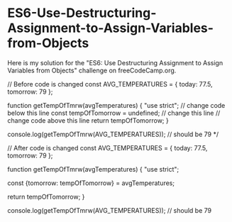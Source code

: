 # ES6-Use-Destructuring-Assignment-to-Assign-Variables-from-Objects
Here is my solution for the 
"ES6: Use Destructuring Assignment to Assign Variables from Objects" challenge on freeCodeCamp.org.  

// Before code is changed
const AVG_TEMPERATURES = {
  today: 77.5,
  tomorrow: 79
};

function getTempOfTmrw(avgTemperatures) {
  "use strict";
  // change code below this line
  const tempOfTomorrow = undefined; // change this line
  // change code above this line
  return tempOfTomorrow;
}

console.log(getTempOfTmrw(AVG_TEMPERATURES)); // should be 79 */

// After code is changed
const AVG_TEMPERATURES = {
  today: 77.5,
  tomorrow: 79
};

function getTempOfTmrw(avgTemperatures) {
  "use strict";
  
  const {tomorrow: tempOfTomorrow} = avgTemperatures;
  
  return tempOfTomorrow;
}

console.log(getTempOfTmrw(AVG_TEMPERATURES)); // should be 79
